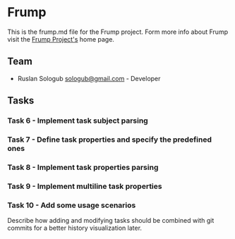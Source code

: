 # Frump

This is the frump.md file for the Frump project. Form more info about Frump
visit the [Frump Project's](https://github.com/sologub/frump) home page.

## Team
* Ruslan Sologub <sologub@gmail.com> - Developer

## Tasks

### Task 6 - Implement task subject parsing
### Task 7 - Define task properties and specify the predefined ones
### Task 8 - Implement task properties parsing
### Task 9 - Implement multiline task properties

### Task 10 - Add some usage scenarios
Describe how adding and modifying tasks should be combined with git commits for
a better history visualization later.
